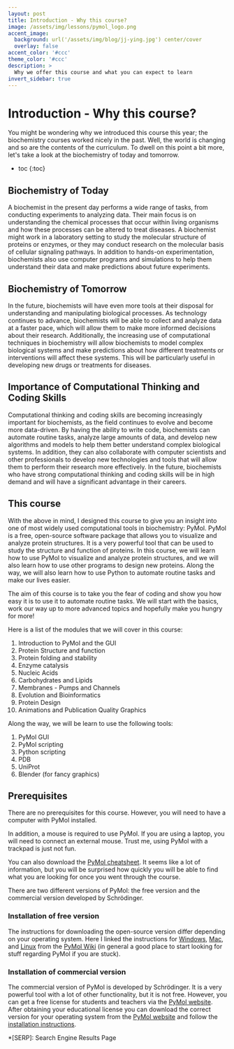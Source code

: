 ```yaml
---
layout: post
title: Introduction - Why this course?
image: /assets/img/lessons/pymol_logo.png
accent_image: 
  background: url('/assets/img/blog/jj-ying.jpg') center/cover
  overlay: false
accent_color: '#ccc'
theme_color: '#ccc'
description: >
  Why we offer this course and what you can expect to learn
invert_sidebar: true
---
```


# Introduction - Why this course?

You might be wondering why we introduced this course this year; the biochemistry courses worked nicely in the past. Well, the world is changing and so are the contents of the curriculum. To dwell on this point a bit more, let's take a look at the biochemistry of today and tomorrow.

* toc
{:toc}


## Biochemistry of Today

A biochemist in the present day performs a wide range of tasks, from conducting experiments to analyzing data. Their main focus is on understanding the chemical processes that occur within living organisms and how these processes can be altered to treat diseases. A biochemist might work in a laboratory setting to study the molecular structure of proteins or enzymes, or they may conduct research on the molecular basis of cellular signaling pathways. In addition to hands-on experimentation, biochemists also use computer programs and simulations to help them understand their data and make predictions about future experiments.

## Biochemistry of Tomorrow

In the future, biochemists will have even more tools at their disposal for understanding and manipulating biological processes. As technology continues to advance, biochemists will be able to collect and analyze data at a faster pace, which will allow them to make more informed decisions about their research. Additionally, the increasing use of computational techniques in biochemistry will allow biochemists to model complex biological systems and make predictions about how different treatments or interventions will affect these systems. This will be particularly useful in developing new drugs or treatments for diseases.

## Importance of Computational Thinking and Coding Skills

Computational thinking and coding skills are becoming increasingly important for biochemists, as the field continues to evolve and become more data-driven. By having the ability to write code, biochemists can automate routine tasks, analyze large amounts of data, and develop new algorithms and models to help them better understand complex biological systems. In addition, they can also collaborate with computer scientists and other professionals to develop new technologies and tools that will allow them to perform their research more effectively. In the future, biochemists who have strong computational thinking and coding skills will be in high demand and will have a significant advantage in their careers.

## This course

With the above in mind, I designed this course to give you an insight into one of most widely used computational tools in biochemistry: PyMol. PyMol is a free, open-source software package that allows you to visualize and analyze protein structures. It is a very powerful tool that can be used to study the structure and function of proteins. In this course, we will learn how to use PyMol to visualize and analyze protein structures, and we will also learn how to use other programs to design new proteins. Along the way, we will also learn how to use Python to automate routine tasks and make our lives easier. 

The aim of this course is to take you the fear of coding and show you how easy it is to use it to automate routine tasks. We will start with the basics, work our way up to more advanced topics and hopefully make you hungry for more!

Here is a list of the modules that we will cover in this course:

1. Introduction to PyMol and the GUI
2. Protein Structure and function
3. Protein folding and stability
4. Enzyme catalysis
5. Nucleic Acids
6. Carbohydrates and Lipids
7. Membranes - Pumps and Channels
8. Evolution and Bioinformatics
9. Protein Design
10. Animations and Publication Quality Graphics

Along the way, we will be learn to use the following tools:

1. PyMol GUI
2. PyMol scripting
3. Python scripting
4. PDB
5. UniProt
6. Blender (for fancy graphics)

## Prerequisites

There are no prerequisites for this course. However, you will need to have a computer with PyMol installed. 

In addition, a mouse is required to use PyMol. If you are using a laptop, you will need to connect an external mouse. Trust me, using PyMol with a trackpad is just not fun. 

You can also download the [PyMol cheatsheet](https://pymolwiki.org/index.php/CheatSheet). It seems like a lot of information, but you will be surprised how quickly you will be able to find what you are looking for once you went through the course.

There are two different versions of PyMol: the free version and the commercial version developed by Schrödinger.

### Installation of free version

The instructions for downloading the open-source version differ depending on your operating system. Here I linked the instructions for [Windows](), [Mac](https://pymolwiki.org/index.php/MAC_Install), and [Linux](https://pymolwiki.org/index.php/Linux_Install) from the [PyMol Wiki](https://pymolwiki.org/index.php/Windows_Install) (in general a good place to start looking for stuff regarding PyMol if you are stuck).

### Installation of commercial version

The commercial version of PyMol is developed by Schrödinger. It is a very powerful tool with a lot of other functionality, but it is not free. However, you can get a free license for students and teachers via the [PyMol website](https://pymol.org/edu/). After obtaining your educational license you can download the correct version for your operating system from the [PyMol website](https://pymol.org/2/) and follow the [installation instructions](https://pymol.org/2/support.html?#installation).




*[SERP]: Search Engine Results Page

